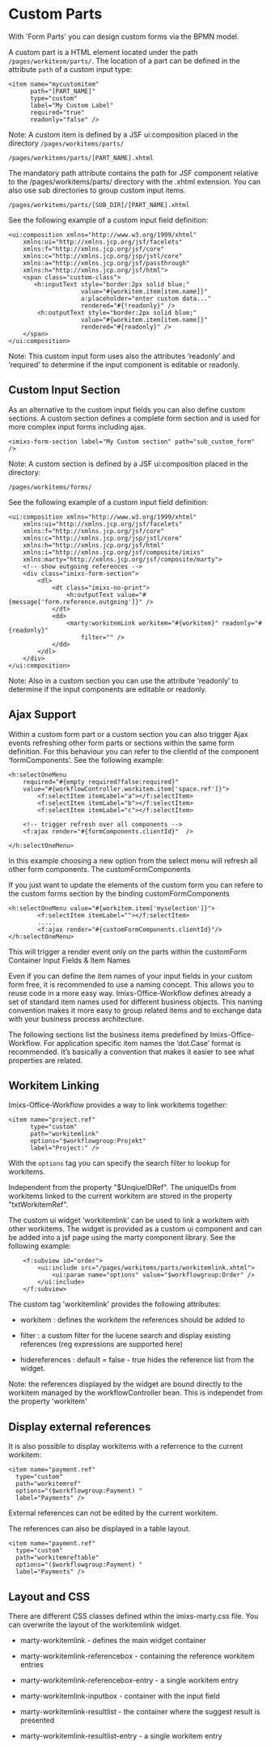 # Custom Parts

With 'Form Parts' you can design custom forms via the BPMN model. 

A custom part is a HTML element located under the path `/pages/workitesm/parts/`. The location of a part can be defined in the attribute `path` of a custom input type:


	<item name="mycustomitem" 
	      path="[PART_NAME]" 
	      type="custom" 
	      label="My Custom Label" 
	      required="true" 
	      readonly="false" />

Note: A custom item is defined by a JSF ui:composition placed in the directory `/pages/workitems/parts/`

	/pages/workitems/parts/[PART_NAME].xhtml

The mandatory path attribute contains the path for JSF component relative to the /pages/workitems/parts/ directory with the .xhtml extension. You can also use sub directories to group custom input items.

	/pages/workitems/parts/[SUB_DIR]/[PART_NAME].xhtml

See the following example of a custom input field definition:

	<ui:composition xmlns="http://www.w3.org/1999/xhtml"
		xmlns:ui="http://xmlns.jcp.org/jsf/facelets"
		xmlns:f="http://xmlns.jcp.org/jsf/core"
		xmlns:c="http://xmlns.jcp.org/jsp/jstl/core"
		xmlns:a="http://xmlns.jcp.org/jsf/passthrough"
		xmlns:h="http://xmlns.jcp.org/jsf/html">
		<span class="custom-class"> 
		   <h:inputText style="border:2px solid blue;" 
		                value="#{workitem.item[item.name]}"
		                a:placeholder="enter custom data..." 
		                rendered="#{!readonly}" />
		    <h:outputText style="border:2px solid blue;" 
		                value="#{workitem.item[item.name]}"
		                rendered="#{readonly}" />
		</span>
	</ui:composition>

Note: This custom input form uses also the attributes ‘readonly’ and ‘required’ to determine if the input component is editable or readonly.

## Custom Input Section

As an alternative to the custom input fields you can also define custom sections. A custom section defines a complete form section and is used for more complex input forms including ajax.

	<imixs-form-section label="My Custom section" path="sub_custom_form" /> 

Note: A custom section is defined by a JSF ui:composition placed in the directory:

	/pages/workitems/forms/

See the following example of a custom input field definition:

	<ui:composition xmlns="http://www.w3.org/1999/xhtml"
		xmlns:ui="http://xmlns.jcp.org/jsf/facelets"
		xmlns:f="http://xmlns.jcp.org/jsf/core"
		xmlns:c="http://xmlns.jcp.org/jsp/jstl/core"
		xmlns:h="http://xmlns.jcp.org/jsf/html"
		xmlns:i="http://xmlns.jcp.org/jsf/composite/imixs"
		xmlns:marty="http://xmlns.jcp.org/jsf/composite/marty">
		<!-- show outgoing references -->
		<div class="imixs-form-section">
			<dl>
				<dt class="imixs-no-print">
					<h:outputText value="#{message['form.reference.outgoing']}" />
				</dt>
				<dd>
					<marty:workitemLink workitem="#{workitem}" readonly="#{readonly}" 
						filter="" />
				</dd>
			</dl>
		</div>
	</ui:composition>

Note: Also in a custom section you can use the attribute ‘readonly’ to determine if the input components are editable or readonly.

## Ajax Support

Within a custom form part or a custom section you can also trigger Ajax events refreshing other form parts or sections within the same form definition. For this behaviour you can refer to the clientId of the component ‘formComponents’. See the following example:

	<h:selectOneMenu 
		required="#{empty required?false:required}"
		value="#{workflowController.workitem.item['space.ref']}">
			<f:selectItem itemLabel="a"></f:selectItem>
			<f:selectItem itemLabel="b"></f:selectItem>
			<f:selectItem itemLabel="c"></f:selectItem>
			
		<!-- trigger refresh over all components -->	
		<f:ajax render="#{formComponents.clientId}"  />
		
	</h:selectOneMenu>

In this example choosing a new option from the select menu will refresh all other form components.
The customFormComponents

If you just want to update the elements of the custom form you can refere to the custom forms section by the binding customFormComponents

	<h:selectOneMenu value="#{workitem.item['myselection']}">
			<f:selectItem itemLabel=""></f:selectItem>
			.....
			<f:ajax render="#{customFormComponents.clientId}"/>
	</h:selectOneMenu>

This will trigger a render event only on the parts within the customForm Container
Input Fields & Item Names

Even if you can define the item names of your input fields in your custom form free, it is recommended to use a naming concept. This allows you to reuse code in a more easy way. Imixs-Office-Workflow defines already a set of standard item names used for different business objects. This naming convention makes it more easy to group related items and to exchange data with your business process architecture.

The following sections list the business items predefined by Imixs-Office-Workflow. For application specific item names the ‘dot.Case’ format is recommended. It’s basically a convention that makes it easier to see what properties are related.


## Workitem Linking

Imixs-Office-Workflow provides a way to link workitems together:

	<item name="project.ref" 
	      type="custom"  
	      path="workitemlink"
	      options="$workflowgroup:Projekt"
	      label="Project:" />


With the `options` tag you can specify the search filter to lookup for workitems. 

Independent from the property 
 "$UnqiueIDRef". The uniqueIDs from workitems linked to the current workitem are stored in 
 the property "txtWorkitemRef".

The custom ui widget 'workitemlink' can be used to link a workitem with other workitems.  The widget is provided as a custom ui component and can be added into a jsf page using the marty component library. See the following example:

		<f:subview id="order">
			<ui:include src="/pages/workitems/parts/workitemlink.xhtml">
				<ui:param name="options" value="$workflowgroup:Order" />
			</ui:include>
		</f:subview>


The custom tag 'workitemlink' provides the following attributes:

 * workitem : defines the workitem the references should be added to
 
 * filter : a custom filter for the lucene search and display existing references (reg expressions are supported here)

 * hidereferences : default = false - true hides the reference list from the widget.


 
Note: the references displayed by the widget are bound directly to the workitem managed by 
 the workflowController bean. This is independet from the property 'workitem'
 
## Display external references

It is also possible to display workitems with a referrence to the current workitem:

	<item name="payment.ref" 
      type="custom"  
      path="workitemref"
      options="($workflowgroup:Payment) "
      label="Payments" />

External references can not be edited by the current workitem.

The references can also be displayed in a table layout.
 
	<item name="payment.ref" 
      type="custom"  
      path="workitemreftable"
      options="($workflowgroup:Payment) "
      label="Payments" />
 
 

## Layout and CSS
There are different CSS classes defined wthin the imixs-marty.css file. You can overwrite
  the layout of the workitemlink widget.

 * marty-workitemlink - defines the main widget container

 * marty-workitemlink-referencebox - containing the reference workitem entries
 
 * marty-workitemlink-referencebox-entry - a single workitem entry

 * marty-workitemlink-inputbox - container with the input field

 * marty-workitemlink-resultlist - the container where the suggest result is presented

 * marty-workitemlink-resultlist-entry - a single workitem entry
 

 